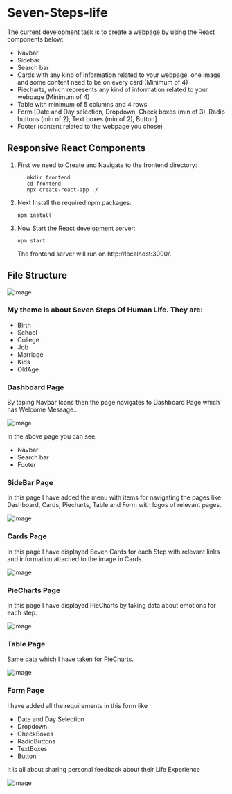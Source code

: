 # Seven-Steps-life

The current development task is to create a webpage by using the React components below:
- Navbar
- Sidebar
- Search bar
- Cards with any kind of information related to your webpage, one image and some content need to be on every card (Minimum of 4)
- Piecharts, which represents any kind of information related to your webpage (Minimum of 4) 
- Table with minimum of 5 columns and 4 rows
- Form [Date and Day selection, Dropdown, Check boxes (min of 3), Radio buttons (min of 2), Text boxes (min of 2), Button]
- Footer (content related to the webpage you chose)

## Responsive React Components
1.  First we need to Create and Navigate to the frontend directory:
     ```
        mkdir frontend
        cd frontend 
        npx create-react-app ./
     ```
   3. Next Install the required npm packages:

       ```
       npm install
       ```
   4. Now Start the React development server:
      ```
      npm start
      ```
      The frontend server will run on http://localhost:3000/.

## File Structure
![image](https://github.com/RCTS-K-Hub/Nov_Team_08/assets/104025509/acfc870c-f2ba-4b9f-afa1-f26e7cc1bc60)

### My theme is about Seven Steps Of Human Life. They are:
- Birth
- School
- College
- Job
- Marriage
- Kids
- OldAge

### Dashboard Page
By taping Navbar Icons then the page navigates to Dashboard Page which has Welcome Message..

![image](https://github.com/RCTS-K-Hub/Nov_Team_08/assets/104025509/5246c97f-fa2c-490e-b738-29b753b658e7)

In the above page you can see:

- Navbar
- Search bar
- Footer

### SideBar Page
In this page I have added the menu with items for navigating the pages like Dashboard, Cards, Piecharts, Table and Form with logos of relevant pages.

![image](https://github.com/RCTS-K-Hub/Nov_Team_08/assets/104025509/91502b83-725d-4e12-ab8e-d75e6107ee5b)

### Cards Page
In this page I have displayed Seven Cards for each Step with relevant links and information attached to the image in Cards.

![image](https://github.com/RCTS-K-Hub/Nov_Team_08/assets/104025509/859412d9-bca0-4811-83c5-cee0745af904)

### PieCharts Page
In this page I have displayed PieCharts by taking data about emotions for each step.

![image](https://github.com/RCTS-K-Hub/Nov_Team_08/assets/104025509/52067b2b-ff8c-4e86-848f-67ac22e1a2f4)

### Table Page
Same data which I have taken for PieCharts.

![image](https://github.com/RCTS-K-Hub/Nov_Team_08/assets/104025509/a340677b-ed6c-47d2-be13-3cd15dc29668)

### Form Page
I have added all the requirements in this form like

- Date and Day Selection
- Dropdown
- CheckBoxes
- RadioButtons
- TextBoxes
- Button

It is all about sharing personal feedback about their Life Experience

![image](https://github.com/RCTS-K-Hub/Nov_Team_08/assets/104025509/b6deb7e0-74e2-475e-a720-78c32cc11197)
